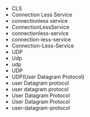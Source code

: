 ﻿- CLS
- Connection Less Service
- connectionless service
- ConnectionLessService
- connectionless-service
- connection-less-service
- Connection-Less-Service
- UDP
- Udp
- udp
- UDP
- UDP(User Datagram Protocol)
- user Datagram protocol
- user datagram protocol
- User Datagram Protocol
- User Datagram Protocol
- user-datagram-protocol
